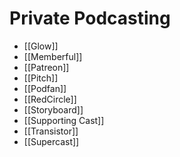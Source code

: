 # Private Podcasting
* [[Glow]]
* [[Memberful]]
* [[Patreon]]
* [[Pitch]]
* [[Podfan]]
* [[RedCircle]]
* [[Storyboard]]
* [[Supporting Cast]]
* [[Transistor]]
* [[Supercast]]
